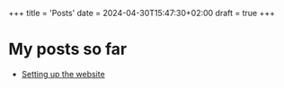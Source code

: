 +++
title = 'Posts'
date = 2024-04-30T15:47:30+02:00
draft = true
+++

# My posts so far
- [Setting up the website](posts/1-settingup)